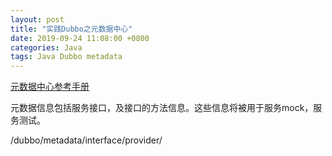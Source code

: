 ```yaml
---
layout: post
title: "实践Dubbo之元数据中心"
date: 2019-09-24 11:08:00 +0800
categories: Java
tags: Java Dubbo metadata
---
```


[元数据中心参考手册](https://dubbo.apache.org/zh-cn/docs/user/references/metadata/introduction.html)

元数据信息包括服务接口，及接口的方法信息。这些信息将被用于服务mock，服务测试。

/dubbo/metadata/interface/provider/

